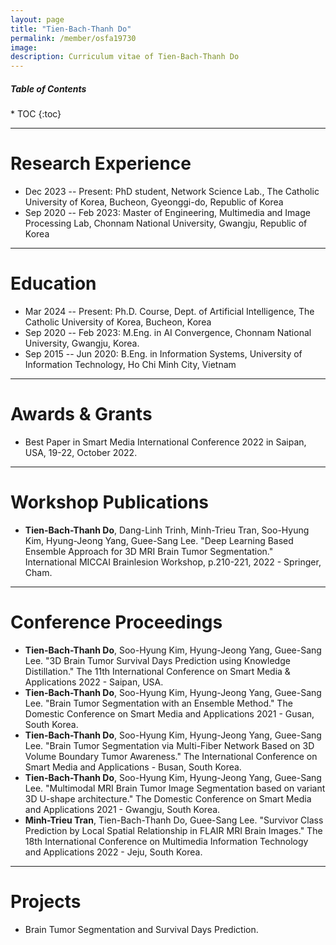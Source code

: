 ```yaml
---
layout: page
title: "Tien-Bach-Thanh Do"
permalink: /member/osfa19730
image: 
description: Curriculum vitae of Tien-Bach-Thanh Do
---
```


<h5>Table of Contents</h5>
* TOC
{:toc}

***

Research Experience
============
* Dec 2023 -- Present: PhD student, Network Science Lab., The Catholic University of Korea, Bucheon, Gyeonggi-do, Republic of Korea
* Sep 2020 -- Feb 2023: Master of Engineering, Multimedia and Image Processing Lab, Chonnam National University, Gwangju, Republic of Korea

***

Education
============
* Mar 2024 -- Present: Ph.D. Course, Dept. of Artificial Intelligence, The Catholic University of Korea, Bucheon, Korea
* Sep 2020 -- Feb 2023: M.Eng. in AI Convergence, Chonnam National University, Gwangju, Korea.
* Sep 2015 -- Jun 2020: B.Eng. in Information Systems, University of Information Technology, Ho Chi Minh City, Vietnam

***

Awards & Grants
============
* Best Paper in Smart Media International Conference 2022 in Saipan, USA, 19-22, October 2022.

***

Workshop Publications
============
* **Tien-Bach-Thanh Do**, Dang-Linh Trinh, Minh-Trieu Tran, Soo-Hyung Kim, Hyung-Jeong Yang, Guee-Sang Lee. "Deep Learning Based Ensemble Approach for 3D MRI Brain Tumor Segmentation." International MICCAI Brainlesion Workshop, p.210-221, 2022 - Springer, Cham.

***

Conference Proceedings
============
* **Tien-Bach-Thanh Do**, Soo-Hyung Kim, Hyung-Jeong Yang, Guee-Sang Lee. "3D Brain Tumor Survival Days Prediction using Knowledge Distillation." The 11th International Conference on Smart Media & Applications 2022  - Saipan, USA.
* **Tien-Bach-Thanh Do**, Soo-Hyung Kim, Hyung-Jeong Yang, Guee-Sang Lee. "Brain Tumor Segmentation with an Ensemble Method." The Domestic Conference on Smart Media and Applications 2021 - Gusan, South Korea.
* **Tien-Bach-Thanh Do**, Soo-Hyung Kim, Hyung-Jeong Yang, Guee-Sang Lee. "Brain Tumor Segmentation via Multi-Fiber Network Based on 3D Volume Boundary Tumor Awareness." The International Conference on Smart Media and Applications - Busan, South Korea.
* **Tien-Bach-Thanh Do**, Soo-Hyung Kim, Hyung-Jeong Yang, Guee-Sang Lee. "Multimodal MRI Brain Tumor Image Segmentation based on variant 3D U-shape architecture." The Domestic Conference on Smart Media and Applications 2021 - Gwangju, South Korea.
* **Minh-Trieu Tran**, Tien-Bach-Thanh Do, Guee-Sang Lee. "Survivor Class Prediction by Local Spatial Relationship in FLAIR MRI Brain Images." The 18th International Conference on Multimedia Information Technology and Applications 2022 - Jeju, South Korea.

***

Projects
============
* Brain Tumor Segmentation and Survival Days Prediction. 

